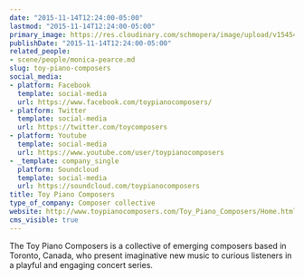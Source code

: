 ```yaml
---
date: "2015-11-14T12:24:00-05:00"
lastmod: "2015-11-14T12:24:00-05:00"
primary_image: https://res.cloudinary.com/schmopera/image/upload/v1545409169/media/webhook-uploads/1447521868854/FjsbbHPD.jpeg.jpeg
publishDate: "2015-11-14T12:24:00-05:00"
related_people:
- scene/people/monica-pearce.md
slug: toy-piano-composers
social_media:
- platform: Facebook
  template: social-media
  url: https://www.facebook.com/toypianocomposers/
- platform: Twitter
  template: social-media
  url: https://twitter.com/toycomposers
- platform: Youtube
  template: social-media
  url: https://www.youtube.com/user/toypianocomposers
- _template: company_single
  platform: Soundcloud
  template: social-media
  url: https://soundcloud.com/toypianocomposers
title: Toy Piano Composers
type_of_company: Composer collective
website: http://www.toypianocomposers.com/Toy_Piano_Composers/Home.html
cms_visible: true
---
```


The Toy Piano Composers is a collective of emerging composers based in Toronto, Canada, who present imaginative new music to curious listeners in a playful and engaging concert series.
